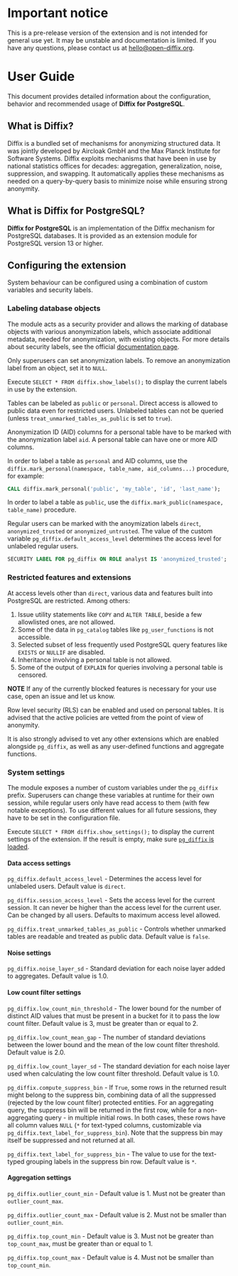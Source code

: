 # Important notice

This is a pre-release version of the extension and is not intended for general use yet.
It may be unstable and documentation is limited.
If you have any questions, please contact us at [hello@open-diffix.org](mailto:hello@open-diffix.org).

# User Guide

This document provides detailed information about the configuration, behavior and recommended usage
of __Diffix for PostgreSQL__.

## What is Diffix?

Diffix is a bundled set of mechanisms for anonymizing structured data. It was jointly developed by Aircloak GmbH and
the Max Planck Institute for Software Systems. Diffix exploits mechanisms that have been in use by national statistics
offices for decades: aggregation, generalization, noise, suppression, and swapping. It automatically applies these
mechanisms as needed on a query-by-query basis to minimize noise while ensuring strong anonymity.

## What is Diffix for PostgreSQL?

__Diffix for PostgreSQL__ is an implementation of the Diffix mechanism for PostgreSQL databases.
It is provided as an extension module for PostgreSQL version 13 or higher.

## Configuring the extension

System behaviour can be configured using a combination of custom variables and security labels.

### Labeling database objects

The module acts as a security provider and allows the marking of database objects with various anonymization labels,
which associate additional metadata, needed for anonymization, with existing objects. For more details about security
labels, see the official [documentation page](https://www.postgresql.org/docs/current/sql-security-label.html).

Only superusers can set anonymization labels.
To remove an anonymization label from an object, set it to `NULL`.

Execute `SELECT * FROM diffix.show_labels();` to display the current labels in use by the extension.

Tables can be labeled as `public` or `personal`. Direct access is allowed to public data even for restricted users.
Unlabeled tables can not be queried (unless `treat_unmarked_tables_as_public` is set to `true`).

Anonymization ID (AID) columns for a personal table have to be marked with the anonymization label `aid`.
A personal table can have one or more AID columns.

In order to label a table as `personal` and AID columns, use the
`diffix.mark_personal(namespace, table_name, aid_columns...)` procedure, for example:

```SQL
CALL diffix.mark_personal('public', 'my_table', 'id', 'last_name');
```

In order to label a table as `public`, use the `diffix.mark_public(namespace, table_name)` procedure.

Regular users can be marked with the anoymization labels `direct`, `anonymized_trusted` or `anonymized_untrusted`.
The value of the custom variable `pg_diffix.default_access_level` determines the access level for unlabeled regular users.

```SQL
SECURITY LABEL FOR pg_diffix ON ROLE analyst IS 'anonymized_trusted';
```

### Restricted features and extensions

At access levels other than `direct`, various data and features built into PostgreSQL are restricted. Among others:

1. Issue utility statements like `COPY` and `ALTER TABLE`, beside a few allowlisted ones, are not allowed.
2. Some of the data in `pg_catalog` tables like `pg_user_functions` is not accessible.
3. Selected subset of less frequently used PostgreSQL query features like `EXISTS` or `NULLIF` are disabled.
4. Inheritance involving a personal table is not allowed.
5. Some of the output of `EXPLAIN` for queries involving a personal table is censored.

**NOTE** If any of the currently blocked features is necessary for your use case, open an issue and let us know.

Row level security (RLS) can be enabled and used on personal tables.
It is advised that the active policies are vetted from the point of view of anonymity.

It is also strongly advised to vet any other extensions which are enabled alongside `pg_diffix`,
as well as any user-defined functions and aggregate functions.

### System settings

The module exposes a number of custom variables under the `pg_diffix` prefix.
Superusers can change these variables at runtime for their own session,
while regular users only have read access to them (with few notable exceptions).
To use different values for all future sessions, they have to be set in the configuration file.

Execute `SELECT * FROM diffix.show_settings();` to display the current settings of the extension.
If the result is empty, make sure [`pg_diffix` is loaded](#using-the-extension).

#### Data access settings

`pg_diffix.default_access_level` - Determines the access level for unlabeled users. Default value is `direct`.

`pg_diffix.session_access_level` - Sets the access level for the current session. It can never be higher than the access
level for the current user. Can be changed by all users. Defaults to maximum access level allowed.

`pg_diffix.treat_unmarked_tables_as_public` - Controls whether unmarked tables are readable and treated as public data.
Default value is `false`.

#### Noise settings

`pg_diffix.noise_layer_sd` - Standard deviation for each noise layer added to aggregates. Default value is 1.0.

#### Low count filter settings

`pg_diffix.low_count_min_threshold` - The lower bound for the number of distinct AID values that must be present in a
bucket for it to pass the low count filter. Default value is 3, must be greater than or equal to 2.

`pg_diffix.low_count_mean_gap` - The number of standard deviations between the lower bound and the mean of the
low count filter threshold. Default value is 2.0.

`pg_diffix.low_count_layer_sd` - The standard deviation for each noise layer used when calculating the low count filter
threshold. Default value is 1.0.

`pg_diffix.compute_suppress_bin` - If `True`, some rows in the returned result might belong to the suppress bin,
combining data of all the suppressed (rejected by the low count filter) protected entities. For an aggregating query,
the suppress bin will be returned in the first row, while for a non-aggregating query - in multiple initial rows. In
both cases, these rows have all column values `NULL` (`*` for text-typed columns, customizable via
`pg_diffix.text_label_for_suppress_bin`). Note that the suppress bin may itself be suppressed and not returned at all.

`pg_diffix.text_label_for_suppress_bin` - The value to use for the text-typed grouping labels in the suppress bin row.
Default value is `*`.

#### Aggregation settings

`pg_diffix.outlier_count_min` - Default value is 1. Must not be greater than `outlier_count_max`.

`pg_diffix.outlier_count_max` - Default value is 2. Must not be smaller than `outlier_count_min`.

`pg_diffix.top_count_min` - Default value is 3. Must not be greater than `top_count_max`, must be greater than or equal to 1.

`pg_diffix.top_count_max` - Default value is 4. Must not be smaller than `top_count_min`.
